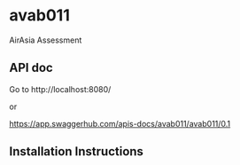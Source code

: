 # avab011
AirAsia Assessment


API doc
---------------
Go to http://localhost:8080/

or

https://app.swaggerhub.com/apis-docs/avab011/avab011/0.1



Installation Instructions
---------------------------

